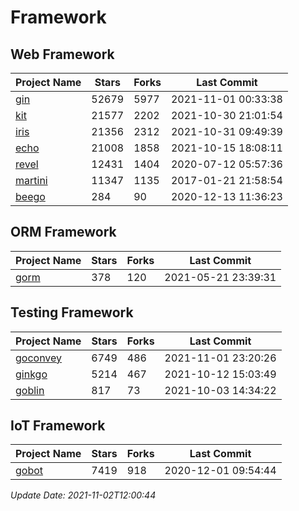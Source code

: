 # Framework

## Web Framework
| Project Name | Stars | Forks | Last Commit |
| ------------ | ----- | ----- | ----------- |
| [gin](https://github.com/gin-gonic/gin) | 52679 | 5977 | 2021-11-01 00:33:38 |
| [kit](https://github.com/go-kit/kit) | 21577 | 2202 | 2021-10-30 21:01:54 |
| [iris](https://github.com/kataras/iris) | 21356 | 2312 | 2021-10-31 09:49:39 |
| [echo](https://github.com/labstack/echo) | 21008 | 1858 | 2021-10-15 18:08:11 |
| [revel](https://github.com/revel/revel) | 12431 | 1404 | 2020-07-12 05:57:36 |
| [martini](https://github.com/go-martini/martini) | 11347 | 1135 | 2017-01-21 21:58:54 |
| [beego](https://github.com/astaxie/beego) | 284 | 90 | 2020-12-13 11:36:23 |

## ORM Framework
| Project Name | Stars | Forks | Last Commit |
| ------------ | ----- | ----- | ----------- |
| [gorm](https://github.com/jinzhu/gorm) | 378 | 120 | 2021-05-21 23:39:31 |

## Testing Framework
| Project Name | Stars | Forks | Last Commit |
| ------------ | ----- | ----- | ----------- |
| [goconvey](https://github.com/smartystreets/goconvey) | 6749 | 486 | 2021-11-01 23:20:26 |
| [ginkgo](https://github.com/onsi/ginkgo) | 5214 | 467 | 2021-10-12 15:03:49 |
| [goblin](https://github.com/franela/goblin) | 817 | 73 | 2021-10-03 14:34:22 |

## IoT Framework
| Project Name | Stars | Forks | Last Commit |
| ------------ | ----- | ----- | ----------- |
| [gobot](https://github.com/hybridgroup/gobot) | 7419 | 918 | 2020-12-01 09:54:44 |

*Update Date: 2021-11-02T12:00:44*